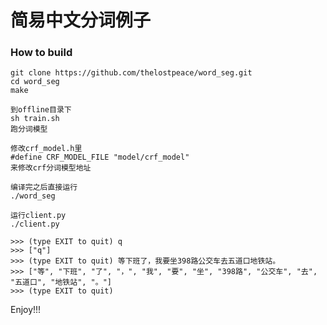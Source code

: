 # 简易中文分词例子

### How to build

```
git clone https://github.com/thelostpeace/word_seg.git
cd word_seg
make
```

```
到offline目录下
sh train.sh
跑分词模型
```

```
修改crf_model.h里
#define CRF_MODEL_FILE "model/crf_model" 
来修改crf分词模型地址
```

```
编译完之后直接运行
./word_seg

运行client.py
./client.py

>>> (type EXIT to quit) q
>>> ["q"]
>>> (type EXIT to quit) 等下班了，我要坐398路公交车去五道口地铁站。
>>> ["等", "下班", "了", "，", "我", "要", "坐", "398路", "公交车", "去", "五道口", "地铁站", "。"]
>>> (type EXIT to quit)
```

Enjoy!!!
